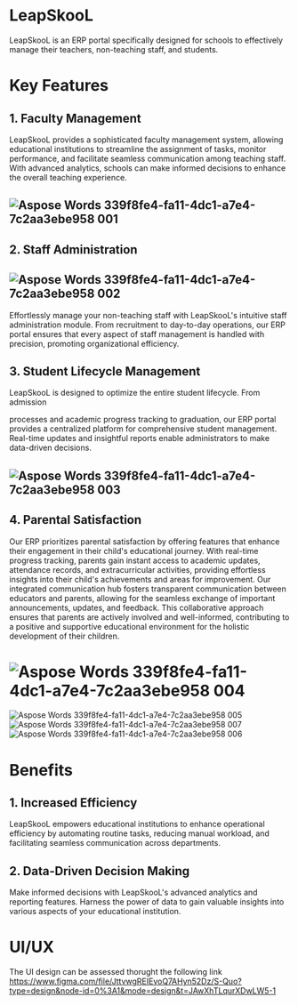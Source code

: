# <a name="_e0i683assz9r"></a>LeapSkooL

LeapSkooL is an ERP portal specifically designed for schools to effectively manage their teachers, non-teaching staff, and students.

# <a name="_t6cq33as73rm"></a>Key Features
## <a name="_kxqmbp7hhqzi"></a>1. Faculty Management

<a name="_me8zbi3muvr5"></a>LeapSkooL provides a sophisticated faculty management system, allowing educational institutions to streamline the assignment of tasks, monitor performance, and facilitate seamless communication among teaching staff. With advanced analytics, schools can make informed decisions to enhance the overall teaching experience.
## ![Aspose Words 339f8fe4-fa11-4dc1-a7e4-7c2aa3ebe958 001](https://github.com/SohamXdas/School_ERP_Portal/assets/144925371/f7ee09d5-e690-4936-9437-31a0e660de19)

## <a name="_6o5aodu7oqyw"></a>2. Staff Administration
## ![Aspose Words 339f8fe4-fa11-4dc1-a7e4-7c2aa3ebe958 002](https://github.com/SohamXdas/School_ERP_Portal/assets/144925371/e75f9527-953d-414e-a500-707a79878c0a)
Effortlessly manage your non-teaching staff with LeapSkooL's intuitive staff administration module. From recruitment to day-to-day operations, our ERP portal ensures that every aspect of staff management is handled with precision, promoting organizational efficiency.

## <a name="_dy6pj2z006bk"></a>3. Student Lifecycle Management

LeapSkooL is designed to optimize the entire student lifecycle. From admission 

processes and academic progress tracking to graduation, our ERP portal provides a centralized platform for comprehensive student management. Real-time updates and insightful reports enable administrators to make data-driven decisions.
## ![Aspose Words 339f8fe4-fa11-4dc1-a7e4-7c2aa3ebe958 003](https://github.com/SohamXdas/School_ERP_Portal/assets/144925371/39fcf58b-1752-4ea0-8fbd-8ca505b90e99)


## <a name="_nqlvfb6xfz10"></a><a name="_uucyu0sejm6n"></a><a name="_d5pkr44mosxl"></a><a name="_91d7mjjqxaa6"></a><a name="_mjammg673pk6"></a><a name="_83hhwc3rxs61"></a>4. Parental Satisfaction

Our ERP prioritizes parental satisfaction by offering features that enhance their engagement in their child's educational journey. With real-time progress tracking, parents gain instant access to academic updates, attendance records, and extracurricular activities, providing effortless insights into their child's achievements and areas for improvement. Our integrated communication hub fosters transparent communication between educators and parents, allowing for the seamless exchange of important announcements, updates, and feedback. This collaborative approach ensures that parents are actively involved and well-informed, contributing to a positive and supportive educational environment for the holistic development of their children.
# ![Aspose Words 339f8fe4-fa11-4dc1-a7e4-7c2aa3ebe958 004](https://github.com/SohamXdas/School_ERP_Portal/assets/144925371/6473d330-93f3-4495-9c3e-5e5507165e85)

![Aspose Words 339f8fe4-fa11-4dc1-a7e4-7c2aa3ebe958 005](https://github.com/SohamXdas/School_ERP_Portal/assets/144925371/d697e43d-5dab-429a-9dbb-0d19622da2b4)
![Aspose Words 339f8fe4-fa11-4dc1-a7e4-7c2aa3ebe958 007](https://github.com/SohamXdas/School_ERP_Portal/assets/144925371/1759a789-3b22-4ab2-b79c-42b44d058bfd)
![Aspose Words 339f8fe4-fa11-4dc1-a7e4-7c2aa3ebe958 006](https://github.com/SohamXdas/School_ERP_Portal/assets/144925371/a958a52a-3916-445b-b785-9340a6bfe1b7)

# <a name="_o895u16cb5ov"></a>Benefits
## <a name="_l0y2tfc9ylg7"></a>1. Increased Efficiency
LeapSkooL empowers educational institutions to enhance operational efficiency by automating routine tasks, reducing manual workload, and facilitating seamless communication across departments.
## <a name="_iqr91ac8g09c"></a>2. Data-Driven Decision Making
Make informed decisions with LeapSkooL's advanced analytics and reporting features. Harness the power of data to gain valuable insights into various aspects of your educational institution.

# <a name="_o895u16cb5ov"></a>UI/UX
The UI design can be assessed thorught the following link
https://www.figma.com/file/JttvwgREIEvoQ7AHyn52Dz/S-Quo?type=design&node-id=0%3A1&mode=design&t=JAwXhTLqurXDwLW5-1
